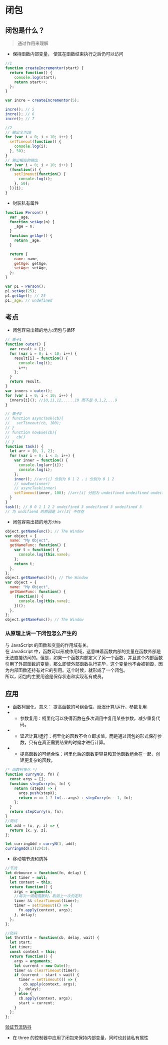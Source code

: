 # 闭包

## 闭包是什么？

> 通过作用来理解

- 保持函数内部变量， 使其在函数结束执行之后仍可以访问

```js
//1
function createIncrementor(start) {
  return function() {
    console.log(start);
    return start++;
  };
}

var incre = createIncrementor(5);

incre(); // 5
incre(); // 6
incre(); // 7

//2
// 输出全为10
for (var i = 0; i < 10; i++) {
  setTimeout(function() {
    console.log(i);
  }, 50);
}
// 输出相应的输出
for (var i = 0; i < 10; i++) {
  (function(i) {
    setTimeout(function() {
      console.log(i);
    }, 50);
  })(i);
}
```

- 封装私有属性

```js
function Person() {
  var _age;
  function setAge(n) {
    _age = n;
  }
  function getAge() {
    return _age;
  }

  return {
    name: name,
    getAge: getAge,
    setAge: setAge,
  };
}

var p1 = Person();
p1.setAge(25);
p1.getAge(); // 25
p1._age; // undefined
```

## 考点

- 闭包容易出错的地方:闭包与循环

```js
// 栗子1
function outer() {
  var result = [];
  for (var i = 0; i < 10; i++) {
    result[i] = function() {
      console.log(i);
      i++;
    };
  }
  return result;
}
var inners = outer();
for (var i = 0; i < 10; i++) {
  inners[i](); //10,11,12,.....19 而不是 0,1,2,...9
}

// 栗子2
// function asyncTask(cb){
//   setTimeout(cb, 100);
// }
// function nowExe(cb){
//   cb()
// }
function task() {
  let arr = [0, 1, 2];
  for (var i = 0; i < 3; i++) {
    var inner = function() {
      console.log(arr[i]);
      console.log(i);
    };
    inner(); //arr[i] 分别为 0 1 2 ，i 分别为 0 1 2
    // nowExe(inner)
    // asyncTask(inner)
    setTimeout(inner, 100); //arr[i] 分别为 undeifined undeifined undeifined，i 分别为 3 3 3
  }
}
task(); // 0 0 1 1 2 2 undeifined 3 undeifined 3 undeifined 3
// 为 undifiend 的原因是 arr[3] 不存在
```

- 闭包容易出错的地方:this

```js
object.getNameFunc(); // The Window
var object = {
  name: "My Object",
  getNameFunc: function() {
    var t = function() {
      console.log(this.name);
    };
    return t;
  },
};
object.getNameFunc()(); // The Window
var object = {
  name: "My Object",
  getNameFunc: function() {
    (function() {
      console.log(this.name);
    })();
  },
};
object.getNameFunc(); // The Window
```


### 从原理上说一下闭包怎么产生的
与 JavaScript 的函数和变量的作用域有关。  
在 JavaScript 中，函数可以形成作用域，这意味着函数内部的变量在函数外部是无法直接访问的。但是，如果一个函数内部定义了另一个函数，并且这个内部函数引用了外部函数的变量，那么即使外部函数执行完毕，这个变量也不会被销毁，因为内部函数还持有对它的引用。这个时候，就形成了一个闭包。  
所以，闭包的主要用途是保存状态和实现私有成员。

## 应用

- 函数柯里化，意义：
提高函数的可组合性、延迟计算/运行、参数复用
- - 参数复用：柯里化可以使得函数在多次调用中复用某些参数，减少重复代码。
- - 延迟计算/运行：柯里化的函数不会立即求值，而是通过闭包的形式保存参数，只有在真正需要结果的时候才进行计算。
- - 提高函数的可组合性：柯里化后的函数更容易和其他函数组合在一起，创建更复杂的函数。



```js
/* 函数柯里化 */
function curryN(n, fn) {
  const args = [];
  function stepCurry(n, fn) {
    return (stepX) => {
      args.push(stepX);
      return n == 1 ? fn(...args) : stepCurry(n - 1, fn);
    };
  }
  return stepCurry(n, fn);
}
//测试
let add = (x, y, z) => {
  return [x, y, z];
};

let curringAdd = curryN(3, add);
curringAdd(1)(2)(3);
```

- 移动端节流和防抖

```js
//节流
let debounce = function(fn, delay) {
  let timer = null;
  let context = this;
  return function() {
    args = arguments;
    //每次一调用函数时，取消上一次的定时
    timer && clearTimeout(timer);
    timer = setTimeout(() => {
      fn.apply(context, args);
    }, delay);
  };
};

//防抖
let throttle = function(cb, delay, wait) {
  let start;
  let timer;
  const context = this;
  return function() {
    args = arguments;
    let current = new Date();
    timer && clearTimeout(timer);
    if (current - start < wait) {
      timer = setTimeout(() => {
        cb.apply(context, args);
      }, delay);
    } else {
      cb.apply(context, args);
      start = current;
    }
  };
};
```

[验证节流防抖](throttle.html)

- 在 three 的控制器中应用了闭包来保持内部变量，同时也封装私有属性